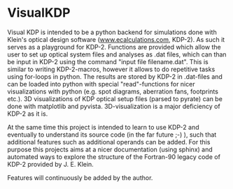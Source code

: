 # VisualKDP

Visual KDP is intended to be a python backend for simulations done with Klein's optical design software (www.ecalculations.com, KDP-2).
As such it serves as a playground for KDP-2. Functions are provided which allow the user to set up optical system files and analyses as .dat files, which can than be input in KDP-2 using the command "input file filename.dat". This is similar to writing KDP-2-macros, however it allows to do repetitive tasks using for-loops in python. The results are stored by KDP-2 in .dat-files and can be loaded into python with special "read"-functions for nicer visualizations with python (e.g. spot diagrams, aberration fans, footprints etc.). 3D visualizations of KDP optical setup files (parsed to pyrate) can be done with matplotlib and pyvista. 3D-visualization is a major deficiency of KDP-2 as it is.

At the same time this project is intended to learn to use KDP-2 and eventually to understand its source code (in the far future ;-) ), such that additional features such as additional operands can be added. For this purpose this projects aims at a nicer documentation (using sphinx) and automated ways to explore the structure of the Fortran-90 legacy code of KDP-2 provided by J. E. Klein.

Features will continuously be added by the author.

